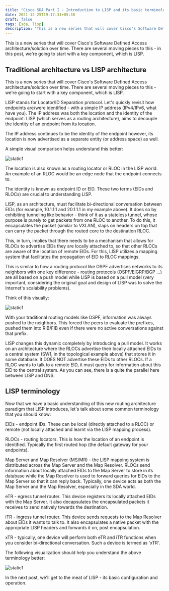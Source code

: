 ```yaml
---
title: "Cisco SDA Part I - Introduction to LISP and its basic terminology "
date: 2021-12-25T19:17:31+05:30
draft: false
tags: [sda, lisp]
description: "This is a new series that will cover Cisco's Software Defined Access architecture/solution over time. There are several moving pieces to this - in this post, we're going to start with a key component, which is LISP."
---
```

This is a new series that will cover Cisco's Software Defined Access architecture/solution over time. There are several moving pieces to this - in this post, we're going to start with a key component, which is LISP.
<!--more-->

## Traditional architecture vs LISP architecture

This is a new series that will cover Cisco's Software Defined Access architecture/solution over time. There are several moving pieces to this - we're going to start with a key component, which is LISP. 


LISP stands for Locator/ID Separation protocol. Let's quickly revisit how endpoints are/were identified - with a simple IP address (IPv4/IPv6, what have you). The IP address was both the location and the identity of the endpoint. LISP (which serves as a routing architecture), aims to decouple the identity of an endpoint from its location. 


The IP address continues to be the identity of the endpoint however, its location is now advertised as a separate entity (or address space) as well. 


A simple visual comparison helps understand this better:

![static1](/images/cisco/sda_1/lisp1.jpg)


The location is also known as a routing locator or RLOC in the LISP world. An example of an RLOC would be an edge node that the endpoint connects to. 


The identity is known as endpoint ID or EID. These two terms (EIDs and RLOCs) are crucial to understanding LISP. 


LISP, as an architecture, must facilitate bi-directional conversation between EIDs (for example, 10.1.1.1 and 20.1.1.1 in my example above). It does so by exhibiting tunneling like behavior - think of it as a stateless tunnel, whose purpose is purely to get packets from one RLOC to another. To do this, it encapsulates the packet (similar to VXLAN), slaps on headers on top that can carry the packet through the routed core to the destination RLOC.


This, in turn, implies that there needs to be a mechanism that allows for RLOCs to advertise EIDs they are locally attached to, so that other RLOCs are aware of the location of remote EIDs. For this, LISP utilizes a mapping system that facilitates the propagation of EID to RLOC mappings. 


This is similar to how a routing protocol like OSPF advertises networks to its neighbors with one key difference - routing protocols (OSPF/EIGRP/BGP ...) are all based on a push model while LISP is based on a pull model (very important, considering the original goal and design of LISP was to solve the Internet's scalability problems). 


Think of this visually:


![static1](/images/cisco/sda_1/lisp2.jpg)


With your traditional routing models like OSPF, information was always pushed to the neighbors. This forced the peers to evaluate the prefixes, pushed them into RIB/FIB even if there were no active conversations against that prefix. 


LISP changes this dynamic completely by introducing a pull model. It works on an architecture where the RLOCs advertise their locally attached EIDs to a central system (SW1, in the topological example above) that stores it in some database. It DOES NOT advertise these EIDs to other RLOCs. If a RLOC wants to talk to a remote EID, it must query for information about this EID to the central system. As you can see, there is a quite the parallel here between LISP and DNS. 

## LISP terminology


Now that we have a basic understanding of this new routing architecture paradigm that LISP introduces, let's talk about some common terminology that you should know:


EIDs - endpoint IDs. These can be local (directly attached to a RLOC) or remote (not locally attached and learnt via the LISP mapping process). 


RLOCs - routing locators. This is how the location of an endpoint is identified. Typically the first routed hop (the default gateway for your endpoints). 


Map Server and Map Resolver (MS/MR) - the LISP mapping system is distributed across the Map Server and the Map Resolver. RLOCs send information about locally attached EIDs to the Map Server to store in its database while the Map Resolver is used to forward queries for EIDs to the Map Server so that it can reply back. Typically, one device acts as both the Map Server and the Map Resolver, especially in the SDA world. 


eTR - egress tunnel router. This device registers its locally attached EIDs with the Map Server. It also decapsulates the encapsulated packets it receives to send natively towards the destination. 


iTR - ingress tunnel router. This device sends requests to the Map Resolver about EIDs it wants to talk to. It also encapsulates a native packet with the appropriate LISP headers and forwards it on, post encapsulation.


xTR - typically, one device will perform both eTR and iTR functions when you consider bi-directional conversation. Such a device is termed as 'xTR'. 


The following visualization should help you understand the above terminology better:

![static1](/images/cisco/sda_1/lisp3.jpg)


In the next post, we'll get to the meat of LISP - its basic configuration and operation.
